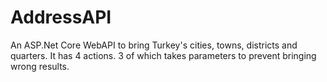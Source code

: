 # AddressAPI

An ASP.Net Core WebAPI to bring Turkey's cities, towns, districts and quarters. It has 4 actions. 3 of which takes parameters to prevent bringing wrong results.
